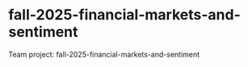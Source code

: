 # fall-2025-financial-markets-and-sentiment
Team project: fall-2025-financial-markets-and-sentiment
